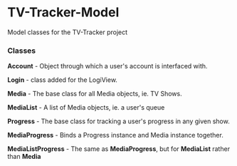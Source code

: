 TV-Tracker-Model
================

Model classes for the TV-Tracker project

### Classes

__Account__ - Object through which a user's account is interfaced with.

__Login__ - class added for the LogiView.

__Media__ - The base class for all Media objects, ie. TV Shows.

__MediaList__ - A list of Media objects, ie. a user's queue

__Progress__ - The base class for tracking a user's progress in any given show.

__MediaProgress__ - Binds a Progress instance and Media instance together.

__MediaListProgress__ - The same as __MediaProgress__, but for __MediaList__ rather than __Media__


